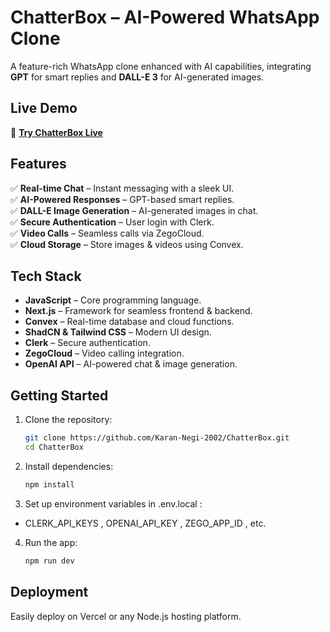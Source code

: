 # **ChatterBox – AI-Powered WhatsApp Clone**  

A feature-rich WhatsApp clone enhanced with AI capabilities, integrating **GPT** for smart replies and **DALL-E 3** for AI-generated images.  

## **Live Demo**  
🔗 **[Try ChatterBox Live](https://chatter-box-seven-delta.vercel.app/)**

## **Features**  
✅ **Real-time Chat** – Instant messaging with a sleek UI.  
✅ **AI-Powered Responses** – GPT-based smart replies.  
✅ **DALL-E Image Generation** – AI-generated images in chat.  
✅ **Secure Authentication** – User login with Clerk.  
✅ **Video Calls** – Seamless calls via ZegoCloud.  
✅ **Cloud Storage** – Store images & videos using Convex.  

## **Tech Stack**  
- **JavaScript** – Core programming language.
- **Next.js** – Framework for seamless frontend & backend.  
- **Convex** – Real-time database and cloud functions.  
- **ShadCN & Tailwind CSS** – Modern UI design.  
- **Clerk** – Secure authentication.  
- **ZegoCloud** – Video calling integration.  
- **OpenAI API** – AI-powered chat & image generation.  

## **Getting Started**  
1. Clone the repository:  
   ```sh
   git clone https://github.com/Karan-Negi-2002/ChatterBox.git
   cd ChatterBox
2. Install dependencies:  
   ```sh
   npm install
3. Set up environment variables in .env.local :
- CLERK_API_KEYS , OPENAI_API_KEY , ZEGO_APP_ID , etc.
4. Run the app:  
   ```sh
   npm run dev

## **Deployment** 
Easily deploy on Vercel or any Node.js hosting platform.
